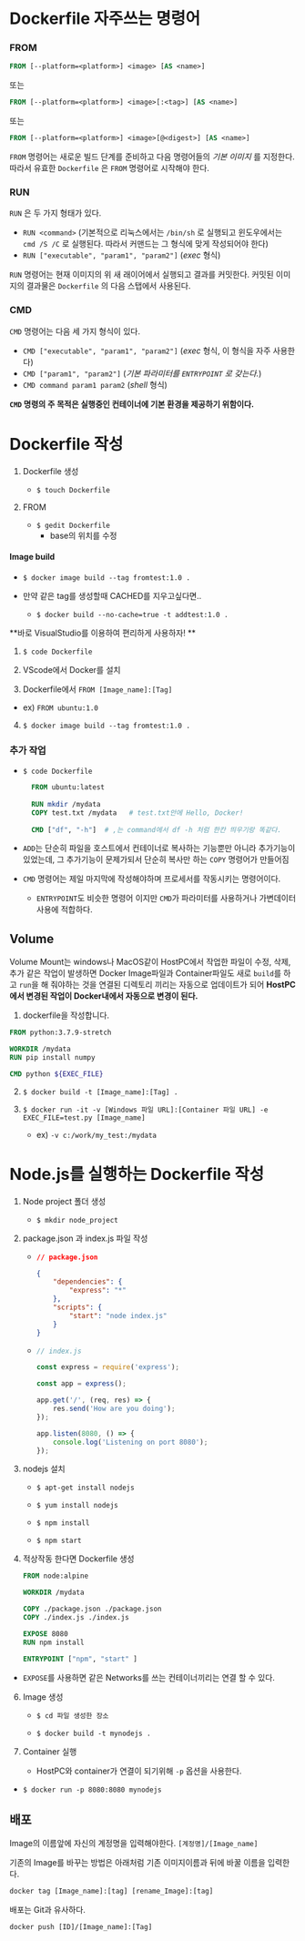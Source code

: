 # Dockerfile 자주쓰는 명령어

### FROM

```dockerfile
FROM [--platform=<platform>] <image> [AS <name>]
```

또는

```dockerfile
FROM [--platform=<platform>] <image>[:<tag>] [AS <name>]
```

또는

```dockerfile
FROM [--platform=<platform>] <image>[@<digest>] [AS <name>]
```

`FROM` 명령어는 새로운 빌드 단계를 준비하고 다음 명령어들의 *기본 이미지* 를 지정한다. 따라서 유효한 `Dockerfile` 은 `FROM` 명령어로 시작해야 한다.



### RUN

`RUN` 은 두 가지 형태가 있다.

- `RUN <command>` (기본적으로 리눅스에서는 `/bin/sh` 로 실행되고 윈도우에서는 `cmd /S /C` 로 실행된다. 따라서 커맨드는 그 형식에 맞게 작성되어야 한다)
- `RUN ["executable", "param1", "param2"]` (*exec* 형식)

`RUN` 명령어는 현재 이미지의 위 새 래이어에서 실행되고 결과를 커밋한다. 커밋된 이미지의 결과물은 `Dockerfile` 의 다음 스탭에서 사용된다.



### CMD

`CMD` 명령어는 다음 세 가지 형식이 있다.

- `CMD ["executable", "param1", "param2"]` (*exec* 형식, 이 형식을 자주 사용한다)
- `CMD ["param1", "param2"]` (*기본 파라미터를 `ENTRYPOINT` 로 갖는다.*)
- `CMD command param1 param2` (*shell* 형식)

**`CMD` 명령의 주 목적은 실행중인 컨테이너에 기본 환경을 제공하기 위함이다.**





# Dockerfile 작성

1. Dockerfile 생성

   - `$ touch Dockerfile`

   

2. FROM

   - `$ gedit Dockerfile`
     - base의 위치를 수정



#### Image build

- `$ docker image build --tag fromtest:1.0 .`



- 만약 같은 tag를 생성할때 CACHED를 지우고싶다면..
  - `$ docker build --no-cache=true -t addtest:1.0 .`



**바로 VisualStudio를 이용하여 편리하게 사용하자! **

1. `$ code Dockerfile`

   

2. VScode에서 Docker를 설치



3. Dockerfile에서 `FROM [Image_name]:[Tag]`

- ex) `FROM ubuntu:1.0`

  

4. `$ docker image build --tag fromtest:1.0 .`



### 추가 작업

- `$ code Dockerfile`

  ```dockerfile
    FROM ubuntu:latest
    
    RUN mkdir /mydata
    COPY test.txt /mydata   # test.txt안에 Hello, Docker!
    
    CMD ["df", "-h"]  # ,는 command에서 df -h 처럼 한칸 띄우기랑 똑같다.
  ```

- `ADD`는 단순히 파일을 호스트에서 컨테이너로 복사하는 기능뿐만 아니라
  추가기능이 있었는데, 그 추가기능이 문제가되서 단순히 복사만 하는 `COPY` 명령어가 만들어짐

- `CMD` 명령어는 제일 마지막에 작성해야하며 프로세서를 작동시키는 명령어이다.

  - `ENTRYPOINT`도 비슷한 명령어 이지만 `CMD`가 파라미터를 사용하거나 가변데이터 사용에 적합하다.



## Volume

Volume Mount는 windows나 MacOS같이 HostPC에서 작업한 파일이 수정, 삭제, 추가 같은 작업이 발생하면 Docker Image파일과 Container파일도 새로 `build`를 하고 `run`을 해 줘야하는 것을 연결된 디렉토리 끼리는 자동으로 업데이트가 되어 **HostPC에서 변경된 작업이 Docker내에서 자동으로 변경이 된다.**

1. dockerfile을 작성합니다.

```dockerfile
FROM python:3.7.9-stretch

WORKDIR /mydata
RUN pip install numpy

CMD python ${EXEC_FILE}
```

2. `$ docker build -t [Image_name]:[Tag] .`



3. `$ docker run -it -v [Windows 파일 URL]:[Container 파일 URL] -e EXEC_FILE=test.py [Image_name]`
   - ex) `-v c:/work/my_test:/mydata`



# Node.js를 실행하는 Dockerfile 작성

1. Node project 폴더 생성

   - `$ mkdir node_project`

   

2. package.json 과 index.js 파일 작성

   - ```json
     // package.json
     
     {
         "dependencies": {
             "express": "*"
         },
         "scripts": {
             "start": "node index.js"
         }
     }
     ```

   - ```js
     // index.js
     
     const express = require('express');
     
     const app = express();
     
     app.get('/', (req, res) => {
         res.send('How are you doing');
     });
     
     app.listen(8080, () => {
         console.log('Listening on port 8080');
     });
     ```



4. nodejs 설치

   - `$ apt-get install nodejs`
   - `$ yum install nodejs`

   - `$ npm install`
   - `$ npm start`

   

5. 적상작동 한다면 Dockerfile 생성

   ```dockerfile
   FROM node:alpine
   
   WORKDIR /mydata
   
   COPY ./package.json ./package.json
   COPY ./index.js ./index.js
   
   EXPOSE 8080
   RUN npm install
   
   ENTRYPOINT ["npm", "start" ]
   ```

- `EXPOSE`를 사용하면 같은 Networks를 쓰는 컨테이너끼리는 연결 할 수 있다.



6. Image 생성

   - `$ cd 파일 생성한 장소`

   - `$ docker build -t mynodejs .`

   

7. Container 실행

   - HostPC와 container가 연결이 되기위해 `-p` 옵션을 사용한다.
- `$ docker run -p 8080:8080 mynodejs`



## 배포

Image의 이름앞에 자신의 계정명을 입력해야한다. `[계정명]/[Image_name]` 

기존의 Image를 바꾸는 방법은 아래처럼 기존 이미지이름과 뒤에 바꿀 이름을 입력한다.

```dockerfile
docker tag [Image_name]:[tag] [rename_Image]:[tag]
```



배포는 Git과 유사하다.

```dockerfile
docker push [ID]/[Image_name]:[Tag]
```

